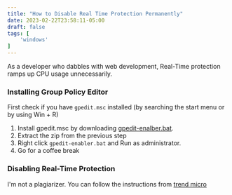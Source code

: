 ```yaml
---
title: "How to Disable Real Time Protection Permanently"
date: 2023-02-22T23:58:11-05:00
draft: false
tags: [
    'windows'
]
---
```


As a developer who dabbles with web development, Real-Time protection ramps up CPU usage unnecessarily.

### Installing Group Policy Editor

First check if you have `gpedit.msc` installed (by searching the start menu or by using Win + R)

1. Install gpedit.msc by downloading [gpedit-enalber.bat](https://www.majorgeeks.com/files/details/add_gpedit_msc_with_powershell.html).
2. Extract the zip from the previous step
3. Right click `gpedit-enabler.bat` and Run as administrator.
4. Go for a coffee break

### Disabling Real-Time Protection

I'm not a plagiarizer. You can follow the instructions from [trend micro](https://news.trendmicro.com/2022/12/14/how-to-turn-off-windows-defender/)
